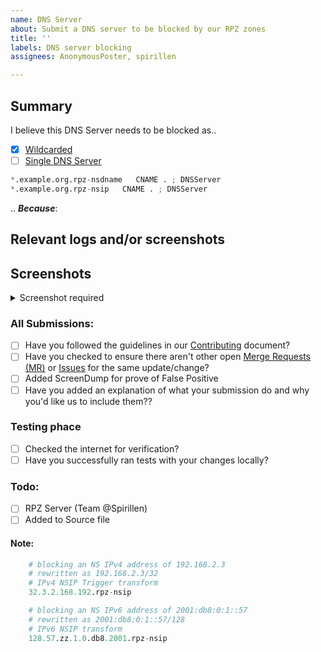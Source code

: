 ```yaml
---
name: DNS Server
about: Submit a DNS server to be blocked by our RPZ zones
title: ''
labels: DNS server blocking
assignees: AnonymousPoster, spirillen

---
```


## Summary

<!-- Keep any domains in back ticks `(`)`

Screenshot is required within the <details> pane. Leave a blank line before
and after the image link -->

I believe this DNS Server needs to be blocked as..

- [x] [Wildcarded](source/dns-servers/wildcard.list)
- [ ] [Single DNS Server](source/dns-servers/domains.list)

```python
*.example.org.rpz-nsdname   CNAME . ; DNSServer
*.example.org.rpz-nsip   CNAME . ; DNSServer
```

.. ***Because***:

## Relevant logs and/or screenshots

<!-- Paste any relevant logs - please use code blocks (```) to format
console output, logs, and code as it's very hard to read otherwise. -->

## Screenshots

<details><Summary>Screenshot required</summary>



</details>

### All Submissions:

- [ ] Have you followed the guidelines in our [Contributing](CONTRIBUTING.md)
  document?
- [ ] Have you checked to ensure there aren't other
  open [Merge Requests (MR)](../merge_requests) or [Issues](../issues) for the
  same update/change?
- [ ] Added ScreenDump for prove of False Positive
- [ ] Have you added an explanation of what your submission do and why you'd
  like us to include them??

### Testing phace

- [ ] Checked the internet for verification?
- [ ] Have you successfully ran tests with your changes locally?

### Todo:

- [ ] RPZ Server (Team \@Spirillen)
- [ ] Added to Source file

#### Note:

```python
	# blocking an NS IPv4 address of 192.168.2.3
	# rewritten as 192.168.2.3/32
	# IPv4 NSIP Trigger transform
	32.3.2.168.192.rpz-nsip

	# blocking an NS IPv6 address of 2001:db8:0:1::57
	# rewritten as 2001:db8:0:1::57/128
	# IPv6 NSIP transform
	128.57.zz.1.0.db8.2001.rpz-nsip
```
